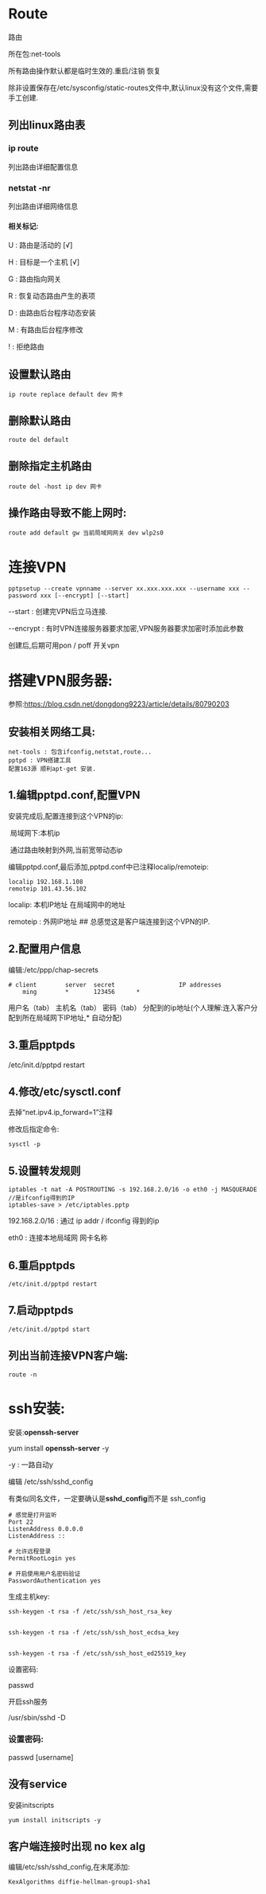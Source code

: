 # Route 

路由

所在包:net-tools

所有路由操作默认都是临时生效的.重启/注销 恢复

除非设置保存在/etc/sysconfig/static-routes文件中,默认linux没有这个文件,需要手工创建.

## 列出linux路由表

### ip route 

列出路由详细配置信息

### netstat -nr

列出路由详细网络信息

#### 相关标记:

U : 路由是活动的		[√]

H : 目标是一个主机	[√]

G : 路由指向网关

R : 恢复动态路由产生的表项

D : 由路由后台程序动态安装

M : 有路由后台程序修改

! : 拒绝路由

## 设置默认路由

```
ip route replace default dev 网卡
```

## 删除默认路由

```
route del default
```

## 删除指定主机路由

```
route del -host ip dev 网卡
```

## 操作路由导致不能上网时:

```
route add default gw 当前局域网网关 dev wlp2s0
```





# 连接VPN

```shell
pptpsetup --create vpnname --server xx.xxx.xxx.xxx --username xxx --password xxx [--encrypt] [--start]
```

--start : 创建完VPN后立马连接.

--encrypt : 有时VPN连接服务器要求加密,VPN服务器要求加密时添加此参数

创建后,后期可用pon / poff 开关vpn





# 搭建VPN服务器:

参照:https://blog.csdn.net/dongdong9223/article/details/80790203

## 安装相关网络工具:

```
net-tools : 包含ifconfig,netstat,route...
pptpd : VPN搭建工具
配置163源 顺利apt-get 安装.
```

## 1.编辑pptpd.conf,配置VPN

安装完成后,配置连接到这个VPN的ip:

​	局域网下:本机ip

​	通过路由映射到外网,当前宽带动态ip

编辑pptpd.conf,最后添加,pptpd.conf中已注释localip/remoteip:

```
localip 192.168.1.108
remoteip 101.43.56.102
```

localip: 本机IP地址				在局域网中的地址

remoteip : 外网IP地址			## 总感觉这是客户端连接到这个VPN的IP.

## 2.配置用户信息

编辑:/etc/ppp/chap-secrets

```
# client        server  secret                  IP addresses
	ming		* 		123456		*
```

用户名（tab） 主机名（tab） 密码（tab） 分配到的ip地址(个人理解:连入客户分配到所在局域网下IP地址,* 自动分配)

## 3.重启pptpds

/etc/init.d/pptpd restart

## 4.修改/etc/sysctl.conf

去掉“net.ipv4.ip_forward=1”注释

修改后指定命令:

```
sysctl -p
```

## 5.设置转发规则

```
iptables -t nat -A POSTROUTING -s 192.168.2.0/16 -o eth0 -j MASQUERADE  //是ifconfig得到的IP
iptables-save > /etc/iptables.pptp
```

192.168.2.0/16   :   通过 ip addr / ifconfig 得到的ip

eth0	: 	连接本地局域网 网卡名称

## 6.重启pptpds

```
/etc/init.d/pptpd restart
```

## 7.启动pptpds

```shell
/etc/init.d/pptpd start
```

## 列出当前连接VPN客户端:

```
route -n
```







# ssh安装:

安装:**openssh-server**

yum install **openssh-server** -y

-y : 一路自动y

编辑 /etc/ssh/sshd_config

有类似同名文件，一定要确认是**sshd_config**而不是 ssh_config

```
# 感觉是打开监听
Port 22
ListenAddress 0.0.0.0
ListenAddress ::

# 允许远程登录
PermitRootLogin yes

# 开启使用用户名密码验证
PasswordAuthentication yes
```

生成主机key:

```
ssh-keygen -t rsa -f /etc/ssh/ssh_host_rsa_key


ssh-keygen -t rsa -f /etc/ssh/ssh_host_ecdsa_key


ssh-keygen -t rsa -f /etc/ssh/ssh_host_ed25519_key
```

设置密码:

passwd 

开启ssh服务

/usr/sbin/sshd -D

### 设置密码:

passwd [username]



## 没有service

安装initscripts

```
yum install initscripts -y
```

## 客户端连接时出现 no kex alg

编辑/etc/ssh/sshd_config,在末尾添加:

```
KexAlgorithms diffie-hellman-group1-sha1
```















